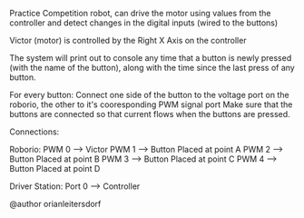 Practice Competition robot, can drive the motor using values from the controller and detect changes in the digital inputs (wired to the buttons)

Victor (motor) is controlled by the Right X Axis on the controller

The system will print out to console any time that a button is newly pressed (with the name of the button), along with the time since the last press of any button.

For every button:
  Connect one side of the button to the voltage port on the roborio, the other to it's cooresponding PWM signal port
  Make sure that the buttons are connected so that current flows when the buttons are pressed.

Connections:

  Roborio:
    PWM 0 --> Victor
    PWM 1 --> Button Placed at point A
    PWM 2 --> Button Placed at point B
    PWM 3 --> Button Placed at point C
    PWM 4 --> Button Placed at point D

  Driver Station:
    Port 0 --> Controller


@author orianleitersdorf
